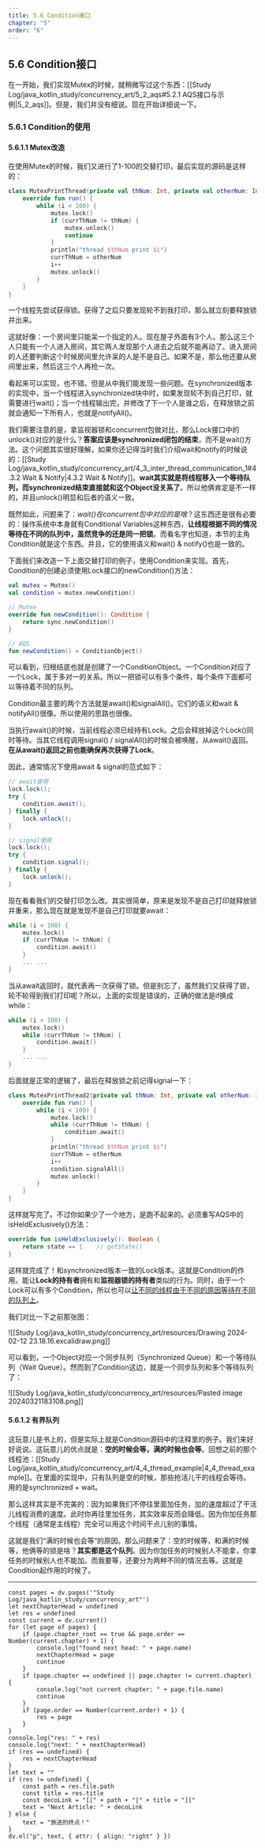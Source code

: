 ```yaml
---
title: 5.6 Condition接口
chapter: "5"
order: "6"
---
```


## 5.6 Condition接口

在一开始，我们实现Mutex的时候，就稍微写过这个东西：[[Study Log/java_kotlin_study/concurrency_art/5_2_aqs#5.2.1 AQS接口与示例|5_2_aqs]]。但是，我们并没有细说。现在开始详细说一下。

### 5.6.1 Condition的使用

#### 5.6.1.1 Mutex改造

在使用Mutex的时候，我们又进行了1-100的交替打印，最后实现的源码是这样的：

```kotlin
class MutexPrintThread(private val thNum: Int, private val otherNum: Int) : Thread("mutex-thread-$thNum") {
	override fun run() {
		while (i < 100) {
			mutex.lock()
			if (currThNum != thNum) {
				mutex.unlock()
				continue
			}
			println("thread $thNum print $i")
			currThNum = otherNum
			i++
			mutex.unlock()
		}
	}
}
```

一个线程先尝试获得锁。获得了之后只要发现轮不到我打印，那么就立刻要释放锁并出来。

这就好像：一个房间里只能呆一个指定的人。现在屋子外面有3个人。那么这三个人只能有一个人进入房间，其它两人发现那个人进去之后就不能再动了。进入房间的人还要判断这个时候房间里允许呆的人是不是自己。如果不是，那么他还要从房间里出来，然后这三个人再抢一次。

看起来可以实现，也不错。但是从中我们能发现一些问题。在synchronized版本的实现中，当一个线程进入synchronized块中时，如果发现轮不到自己打印，就需要进行wait()；当一个线程输出完，并修改了下一个人是谁之后，在释放锁之前就会通知一下所有人，也就是notifyAll()。

我们需要注意的是，拿监视器锁和concurrent包做对比，那么Lock接口中的unlock()对应的是什么？**答案应该是synchronized闭包的结束**，而不是wait()方法。这个问题其实很好理解，如果你还记得当时我们介绍wait和notify的时候说的：[[Study Log/java_kotlin_study/concurrency_art/4_3_inter_thread_communication_1#4.3.2 Wait & Notify|4.3.2 Wait & Notify]]。**wait其实就是将线程移入一个等待队列，而synchronized结束直接就和这个Object没关系了**。所以他俩肯定是不一样的，并且unlock()明显和后者的语义一致。

既然如此，问题来了：*wait()在concurrent包中对应的是啥*？这东西还是很有必要的：操作系统中本身就有Conditional Variables这种东西，**让线程根据不同的情况等待在不同的队列中，虽然竞争的还是同一把锁**。而看名字也知道，本节的主角Condition就是这个东西。并且，它的使用语义和wait() \& notify()也是一致的。

下面我们来改造一下上面交替打印的例子，使用Condition来实现。首先，Condition的创建必须使用Lock接口的newCondition()方法：

```kotlin
val mutex = Mutex()
val condition = mutex.newCondition()

// Mutex
override fun newCondition(): Condition {
	return sync.newCondition()
}

// AQS
fun newCondition() = ConditionObject()
```

可以看到，归根结底也就是创建了一个ConditionObject。一个Condition对应了一个Lock，属于多对一的关系。所以一把锁可以有多个条件，每个条件下面都可以等待着不同的队列。

Condition最主要的两个方法就是await()和signalAll()。它们的语义和wait \& notifyAll()很像。所以使用的思路也很像。

当执行await()的时候，当前线程必须已经持有Lock。之后会释放掉这个Lock()同时等待。当其它线程调用signal() / signalAll()的时候会被唤醒，从await()返回。**在从await()返回之前也能确保再次获得了Lock**。

因此，通常情况下使用await \& signal的范式如下：

```java
// await使用
lock.lock();
try {
	condition.await();
} finally {
	lock.unlock();
}

// signal使用
lock.lock();
try {
	condition.signal();
} finally {
	lock.unlock();
}
```

现在看看我们的交替打印怎么改。其实很简单，原来是发现不是自己打印就释放锁并重来，那么现在就是发现不是自己打印就要await：

```kotlin
while (i < 100) {
	mutex.lock()
	if (currThNum != thNum) {
		condition.await()
	}
	... ...
}
```

当从await返回时，就代表再一次获得了锁。但是别忘了，虽然我们又获得了锁，轮不轮得到我们打印呢？所以，上面的实现是错误的，正确的做法是if换成while：

```kotlin
while (i < 100) {
	mutex.lock()
	while (currThNum != thNum) {
		condition.await()
	}
	... ...
}
```

后面就是正常的逻辑了，最后在释放锁之前记得signal一下：

```kotlin
class MutexPrintThread2(private val thNum: Int, private val otherNum: Int) : Thread("mutex-thread-$thNum") {
	override fun run() {
		while (i < 100) {
			mutex.lock()
			while (currThNum != thNum) {
				condition.await()
			}
			println("thread $thNum print $i")
			currThNum = otherNum
			i++
			condition.signalAll()
			mutex.unlock()
		}
	}
}
```

这样就写完了。不过你如果少了一个地方，是跑不起来的。必须重写AQS中的isHeldExclusively()方法：

```kotlin
override fun isHeldExclusively(): Boolean {
	return state == 1    // getState()
}
```

这样就完成了！和synchronized版本一致的Lock版本。这就是Condition的作用。能让**Lock的持有者**拥有和**监视器锁的持有者**类似的行为。同时，由于一个Lock可以有多个Condition，所以也可以<u>让不同的线程由于不同的原因等待在不同的队列上</u>。

我们对比一下之前那张图：

![[Study Log/java_kotlin_study/concurrency_art/resources/Drawing 2024-02-12 23.18.16.excalidraw.png]]

可以看到，一个Object对应一个同步队列（Synchronized Queue）和一个等待队列（Wait Queue）。然而到了Condition这边，就是一个同步队列和多个等待队列了：

![[Study Log/java_kotlin_study/concurrency_art/resources/Pasted image 20240321183108.png]]

#### 5.6.1.2 有界队列

这玩意儿是书上的，但是实际上就是Condition源码中的注释里的例子。我们来好好说说。这玩意儿的优点就是：**空的时候会等，满的时候也会等**。回想之前的那个线程池：[[Study Log/java_kotlin_study/concurrency_art/4_4_thread_example|4_4_thread_example]]。在里面的实现中，只有队列是空的时候，那些抢活儿干的线程会等待。用的是synchronized + wait。

那么这样其实是不完美的：因为如果我们不停往里面加任务，加的速度超过了干活儿线程消费的速度。此时你再往里加任务，其实效率反而会降低。因为你加任务那个线程（通常是主线程）完全可以用这个时间干点儿别的事情。

这就是我们“满的时候也会等”的原因。那么问题来了：空的时候等，和满的时候等，他俩等的锁是啥？**其实都是这个队列**。因为你加任务的时候别人不能拿，你拿任务的时候别人也不能加。而我要等，还要分为两种不同的情况去等。这就是Condition起作用的时候了。




---

```dataviewjs
const pages = dv.pages('"Study Log/java_kotlin_study/concurrency_art"')
let nextChapterHead = undefined
let res = undefined
const current = dv.current()
for (let page of pages) {
	if (page.chapter_root == true && page.order == Number(current.chapter) + 1) {
		console.log("found next head: " + page.name)
		nextChapterHead = page
		continue
	}
	if (page.chapter == undefined || page.chapter != current.chapter) {
		console.log("not current chapter: " + page.file.name)
		continue
	}
	if (page.order == Number(current.order) + 1) {
		res = page
	}
}
console.log("res: " + res)
console.log("next: " + nextChapterHead)
if (res == undefined) {
	res = nextChapterHead
}
let text = ""
if (res != undefined) {
	const path = res.file.path
	const title = res.title
	const decoLink = "[[" + path + "|" + title + "]]"
	text = "Next Article: " + decoLink
} else {
	text = "旅途的终点！"
}
dv.el("p", text, { attr: { align: "right" } })
```